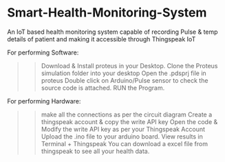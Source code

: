 # Smart-Health-Monitoring-System
An IoT based health monitoring system capable of recording Pulse &amp; temp details of patient and making it accessible through Thingspeak IoT

For performing Software:
>> Download & Install proteus in your Desktop.
>>Clone the Proteus simulation folder into your desktop
>>Open the .pdsprj file in proteus
>>Double click on Arduino/Pulse sensor to check the source code is attached.
>> RUN the Program.

For performing Hardware:
>>make all the connections as per the circuit diagram
>>Create a thingspeak account & copy the write API key
>>Open the code & Modify the write API key as per your Thingspeak Account
>>Upload the .ino file to your arduino board.
>>View results in Terminal + Thingspeak
>>You can download a excel file from thingspeak to see all your health data.
